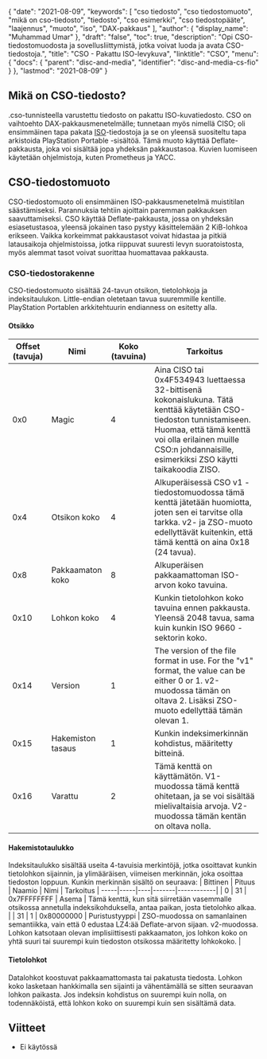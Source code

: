 {
  "date": "2021-08-09",
  "keywords": [
"cso tiedosto",
"cso tiedostomuoto",
"mikä on cso-tiedosto",
"tiedosto",
"cso esimerkki",
"cso tiedostopääte",
"laajennus",
"muoto",
"iso",
"DAX-pakkaus"
],
  "author": {
    "display_name": "Muhammad Umar"
},
  "draft": "false",
  "toc": true,
  "description": "Opi CSO-tiedostomuodosta ja sovellusliittymistä, jotka voivat luoda ja avata CSO-tiedostoja.",
  "title": "CSO - Pakattu ISO-levykuva",
  "linktitle": "CSO",
  "menu": {
    "docs": {
      "parent": "disc-and-media",
      "identifier": "disc-and-media-cs-fio"
}
},
  "lastmod": "2021-08-09"
}

## Mikä on CSO-tiedosto?

.cso-tunnisteella varustettu tiedosto on pakattu ISO-kuvatiedosto. CSO on vaihtoehto DAX-pakkausmenetelmälle; tunnetaan myös nimellä CISO; oli ensimmäinen tapa pakata [ISO](/compression/iso/)-tiedostoja ja se on yleensä suositeltu tapa arkistoida PlayStation Portable -sisältöä. Tämä muoto käyttää Deflate-pakkausta, joka voi sisältää jopa yhdeksän pakkaustasoa. Kuvien luomiseen käytetään ohjelmistoja, kuten Prometheus ja YACC.

## CSO-tiedostomuoto

CSO-tiedostomuoto oli ensimmäinen ISO-pakkausmenetelmä muistitilan säästämiseksi. Parannuksia tehtiin ajoittain paremman pakkauksen saavuttamiseksi. CSO käyttää Deflate-pakkausta, jossa on yhdeksän esiasetustasoa, yleensä jokainen taso pystyy käsittelemään 2 KiB-lohkoa erikseen. Vaikka korkeimmat pakkaustasot voivat hidastaa ja pitkiä latausaikoja ohjelmistoissa, jotka riippuvat suuresti levyn suoratoistosta, myös alemmat tasot voivat suorittaa huomattavaa pakkausta.

### CSO-tiedostorakenne

CSO-tiedostomuoto sisältää 24-tavun otsikon, tietolohkoja ja indeksitaulukon. Little-endian oletetaan tavua suuremmille kentille. PlayStation Portablen arkkitehtuurin endianness on esitetty alla.

#### Otsikko

| Offset (tavuja) | Nimi | Koko (tavuina) | Tarkoitus |
----------|----------|--------------|---------|
| 0x0 | Magic | 4 | Aina CISO tai 0x4F534943 luettaessa 32-bittisenä kokonaislukuna. Tätä kenttää käytetään CSO-tiedoston tunnistamiseen. Huomaa, että tämä kenttä voi olla erilainen muille CSO:n johdannaisille, esimerkiksi ZSO käytti taikakoodia ZISO. |
| 0x4 | Otsikon koko | 4 | Alkuperäisessä CSO v1 -tiedostomuodossa tämä kenttä jätetään huomiotta, joten sen ei tarvitse olla tarkka. v2- ja ZSO-muoto edellyttävät kuitenkin, että tämä kenttä on aina 0x18 (24 tavua). |
| 0x8 | Pakkaamaton koko | 8 | Alkuperäisen pakkaamattoman ISO-arvon koko tavuina. |
| 0x10 | Lohkon koko | 4 | Kunkin tietolohkon koko tavuina ennen pakkausta. Yleensä 2048 tavua, sama kuin kunkin ISO 9660 -sektorin koko. |
| 0x14 | Version | 1 | The version of the file format in use. For the "v1" format, the value can be either 0 or 1. v2-muodossa tämän on oltava 2. Lisäksi ZSO-muoto edellyttää tämän olevan 1. |
| 0x15 | Hakemiston tasaus | 1 | Kunkin indeksimerkinnän kohdistus, määritetty bitteinä. |
| 0x16 | Varattu | 2 | Tämä kenttä on käyttämätön. V1-muodossa tämä kenttä ohitetaan, ja se voi sisältää mielivaltaisia arvoja. V2-muodossa tämän kentän on oltava nolla. |

#### Hakemistotaulukko

Indeksitaulukko sisältää useita 4-tavuisia merkintöjä, jotka osoittavat kunkin tietolohkon sijainnin, ja ylimääräisen, viimeisen merkinnän, joka osoittaa tiedoston loppuun.
Kunkin merkinnän sisältö on seuraava:
| Bittinen | Pituus | Naamio | Nimi | Tarkoitus |
-----|-----|----|-------|------------|
| 0 | 31 | 0x7FFFFFFFF | Asema | Tämä kenttä, kun sitä siirretään vasemmalle otsikossa annetulla indeksikohduksella, antaa paikan, josta tietolohko alkaa. |
| 31 | 1 | 0x80000000 | Puristustyyppi | ZSO-muodossa on samanlainen semantiikka, vain että 0 edustaa LZ4:ää Deflate-arvon sijaan. v2-muodossa. Lohkon katsotaan olevan implisiittisesti pakkaamaton, jos lohkon koko on yhtä suuri tai suurempi kuin tiedoston otsikossa määritetty lohkokoko. |

#### Tietolohkot

Datalohkot koostuvat pakkaamattomasta tai pakatusta tiedosta. Lohkon koko lasketaan hankkimalla sen sijainti ja vähentämällä se sitten seuraavan lohkon paikasta. Jos indeksin kohdistus on suurempi kuin nolla, on todennäköistä, että lohkon koko on suurempi kuin sen sisältämä data.


## Viitteet 

* Ei käytössä


